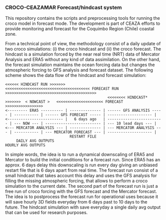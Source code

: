 ### CROCO-CEAZAMAR Forecast/hindcast system

This repository contains the scripts and preprocessing tools for running the croco model in forecast mode. The development is part of CEAZA efforts
to provide monitoring and forecast for the Coquimbo Region (Chile) coastal zone.

From a technical point of view, the methodology consist of a daily update of two croco simulations: (i) the croco hindcast and (ii) the croco forecast.
The hindcast is a simulation forced by the near real time (NRT) data of Mercator Analysis and ERA5 without any kind of data assimilation. On the other hand,
the forecast simulation maintains the ocean forcing data but changes the atmospheric forcing to GFS analysis and forecast dataset. The following scheme shows 
the data flow of the hindcast and forecast simulation:

```
<<<<<< HINDCAST RUN >>>>>>>                  <<<<<<<<<<<<<<<<<<<<<<<<<<<<<<<<<<<<<< FORECAST RUN >>>>>>>>>>>>>>>>>>>>>>>>>>>>>>>>>>>>>>>>>
                                              <<<<<<<< HINDCAST* >>>>>>>  < NOWCAST >   <<<<<<<<<<<<<<<<<<<<< FORECAST >>>>>>>>>>>>>>>>>
<--------- ERA5 ---------- | -------------- | ------ GFS ANALYSIS ----- | ----------- | ------ GFS FORECAST ----- | -------------------- |
<------------------------- |   6 days ago   | ------------------------- | --- NOW --- | ------------------------- | --- 10 lead days --- |
<--- MERCATOR ANALYSIS --- | -------------- | --- MERCATOR ANALYSIS --- | ----------- | --- MERCATOR FORECAST --- | -------------------- |
                             RESTART FILE       
     DAILY AVG OUTPUTS                                                             HOURLY AVG OUTPUTS
```

In simple words, the idea is to run a dynamical downscaling of ERA5 and Mercator to build the initial conditions for a forecast run. Since ERA5 has an approx. 6 days delay
this downscaling is run every day giving an unbiased restart file that is 6 days apart from real time. The forecast run consist of a small hindcast that takes account
this delay and uses the GFS analysis for filling the missing atmospheric forcing, that allows to perform a croco simulation to the current date. The second part of the forecast 
run is just a free run of croco forcing with the GFS forecast and the Mercator forecast. The idea is to postprocess the forecast run for operational uses because it will save
hourly 3D fields everyday from 6 days past to 10 days to the future. The hindcast simulation with save everyday a single daily avg output that can be used for research purposes.  